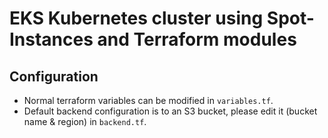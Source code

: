 # EKS Kubernetes cluster using Spot-Instances and Terraform modules

## Configuration
- Normal terraform variables can be modified in `variables.tf`.
- Default backend configuration is to an S3 bucket, please edit it (bucket name & region) in `backend.tf`.
